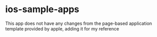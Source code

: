 # ios-sample-apps
This app does not have any changes from the page-based application template provided by apple, adding it for my reference 

